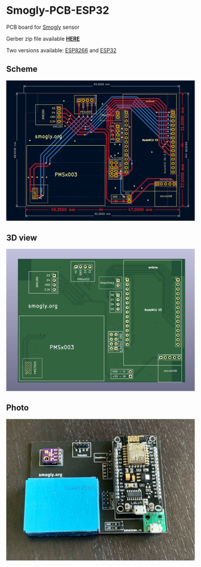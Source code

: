 # Smogly-PCB-ESP32
 PCB board for [Smogly](https://github.com/hackerspace-silesia/Smogomierz) sensor
 
 Gerber zip file available [**HERE**](https://github.com/bfaliszek/Smogly-PCB/tree/esp32/gerber/zip)

 Two versions available: [ESP8266](https://github.com/bfaliszek/Smogly-PCB) and [ESP32](https://github.com/bfaliszek/Smogly-PCB/tree/esp32)

 ## Scheme
 ![SmoglyPCB](https://raw.githubusercontent.com/bfaliszek/Smogly-PCB/esp32/screens/PCB.png)

 ## 3D view
 ![SmoglyPCB](https://raw.githubusercontent.com/bfaliszek/Smogly-PCB/esp32/screens/PCB_3D.png)

 ## Photo
 ![SmoglyPCB](https://raw.githubusercontent.com/bfaliszek/Smogly-PCB/esp32/photos/Smogly_PCB_PMS7003_3.jpg)
